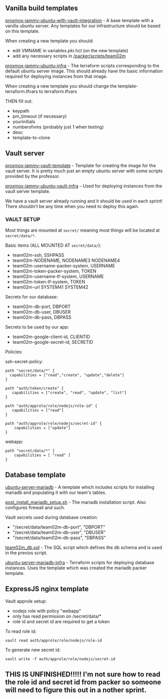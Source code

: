 ## Vanilla build templates

[proxmox-jammy-ubuntu-with-vault-integration](/build/packer/proxmox-jammy-ubuntu-with-vault-integration/) - A base template with a vanilla ubuntu server. Any templates for our infrastructure should be based on this template.

When creating a new template you should:
 - edit VMNAME in variables.pkr.hcl (on the new template)
 - add any necessary scripts in [/packer/scripts/team02m](/build/packer/scripts/team02m/)

[proxmox-jammy-ubuntu-infra](/build/terraform/proxmox-jammy-ubuntu-infra/) - The terraform scripts corresponding to the default ubuntu server image. This should already have the basic information required for deploying instances from that image.

When creating a new template you should change the template-terraform.tfvars to terraform.tfvars

THEN fill out:
 - keypath
 - pm_timeout (if necessary)
 - yourinitials
 - numberofvms (probably just 1 when testing)
 - desc
 - template-to-clone

## Vault server

[proxmox-jammy-vault-template](/build/packer/proxmox-jammy-vault-template/) - Template for creating the image for the vault server. It is pretty much just an empty ubuntu server with some scripts provided by the professor.

[proxmox-jammy-ubuntu-vault-infra](/build/terraform/proxmox-jammy-ubuntu-vault-infra/) - Used for deploying instances from the vault server template. 

We have a vault server already running and it should be used in each sprint! There shouldn't be any time when you need to deploy this again.

### VAULT SETUP

Most things are mounted at `secret/` meaning most things will be located at `secret/data/*`.

Basic items (ALL MOUNTED AT `secret/data/`):
 - team02m-ssh, SSHPASS
 - team02m-NODENAME, NODENAME3 NODENAME4
 - team02m-username-packer-system, USERNAME
 - team02m-token-packer-system, TOKEN
 - team02m-username-tf-system, USERNAME
 - team02m-token-tf-system, TOKEN
 - team02m-url SYSTEM41 SYSTEM42

Secrets for our database:
 - team02m-db-port, DBPORT
 - team02m-db-user, DBUSER
 - team02m-db-pass, DBPASS

Secrets to be used by our app:
 - team02m-google-client-id, CLIENTID
 - team02m-google-secret-id, SECRETID

Policies:

ssh-secret-policy:

```
path "secret/data/*" { 
  capabilities = ["read","create", "update","delete"] 
} 

path "auth/token/create" { 
   capabilities = ["create", "read", "update", "list"] 
} 

path "auth/approle/role/nodejs/role-id" {
   capabilities = ["read"]
}

path "auth/approle/role/nodejs/secret-id" {
    capabilities = ["update"]
}
```

webapp:
```
path "secret/data/*" {
    capabilities = [ "read" ]
}
```

## Database template

[ubuntu-server-mariadb](/build/packer/ubuntu-server-mariadb/) - A template which includes scripts for installing mariadb and populating it with our team's tables.

[post_install_mariadb_setup.sh](/build/packer/scripts/team02m/post_install_mariadb_setup.sh) - The mariadb installation script. Also configures firewall and such.

Vault secrets used during database creation:
 - "/secret/data/team02m-db-port", "DBPORT"
 - "/secret/data/team02m-db-user", "DBUSER"
 - "/secret/data/team02m-db-pass", "DBPASS"

[team02m_db.sql](/build/packer/scripts/) - The SQL script which defines the db schema and is used in the previos script.

[ubuntu-server-mariadb-infra](/build/terraform/ubuntu-server-mariadb-infra/) - Terraform scripts for deploying database instances. Uses the template which was created the mariadb packer template.

## ExpressJS nginx template

Vault approle setup:
 - nodejs role with policy "webapp"
 - only has read permission on /secret/data/*
 - role id and secret id are required to get a token

To read role id:

`vault read auth/approle/role/nodejs/role-id`

To generate new secret id:

`vault write -f auth/approle/role/nodejs/secret-id`

## THIS IS UNFINISHED!!!!! I'm not sure how to read the role id and secret id from packer so someone will need to figure this out in a nother sprint.
